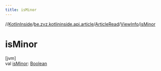 ```yaml
---
title: isMinor
---
```

//[KotlinInside](../../../../index.html)/[be.zvz.kotlininside.api.article](../../index.html)/[ArticleRead](../index.html)/[ViewInfo](index.html)/[isMinor](is-minor.html)



# isMinor



[jvm]\
val [isMinor](is-minor.html): [Boolean](https://kotlinlang.org/api/latest/jvm/stdlib/kotlin/-boolean/index.html)




